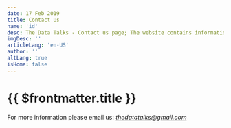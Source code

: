 ```yaml
---
date: 17 Feb 2019
title: Contact Us
name: 'id'
desc: The Data Talks - Contact us page; The website contains information about politics, economics, environment & others.
imgDesc: ''
articleLang: 'en-US'
author: ''
altLang: true
isHome: false
---
```


<altLang />

# {{ $frontmatter.title }}

For more information please email us:
<a href="mailto: @thedatatalks.in"><em><thedatatalks@gmail.com></em></a>

<style>

</style>
